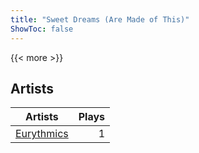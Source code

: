 ```yaml
---
title: "Sweet Dreams (Are Made of This)"
ShowToc: false
---
```


{{< more >}}

## Artists
Artists | Plays 
----- | -----: 
[Eurythmics](/artists/eurythmics-76639) | 1

